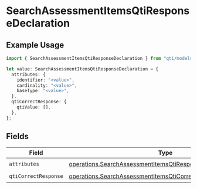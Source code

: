 # SearchAssessmentItemsQtiResponseDeclaration

## Example Usage

```typescript
import { SearchAssessmentItemsQtiResponseDeclaration } from "qti/models/operations";

let value: SearchAssessmentItemsQtiResponseDeclaration = {
  attributes: {
    identifier: "<value>",
    cardinality: "<value>",
    baseType: "<value>",
  },
  qtiCorrectResponse: {
    qtiValue: [],
  },
};
```

## Fields

| Field                                                                                                                                                | Type                                                                                                                                                 | Required                                                                                                                                             | Description                                                                                                                                          |
| ---------------------------------------------------------------------------------------------------------------------------------------------------- | ---------------------------------------------------------------------------------------------------------------------------------------------------- | ---------------------------------------------------------------------------------------------------------------------------------------------------- | ---------------------------------------------------------------------------------------------------------------------------------------------------- |
| `attributes`                                                                                                                                         | [operations.SearchAssessmentItemsQtiResponseDeclarationAttributes](../../models/operations/searchassessmentitemsqtiresponsedeclarationattributes.md) | :heavy_check_mark:                                                                                                                                   | N/A                                                                                                                                                  |
| `qtiCorrectResponse`                                                                                                                                 | [operations.SearchAssessmentItemsQtiCorrectResponse](../../models/operations/searchassessmentitemsqticorrectresponse.md)                             | :heavy_check_mark:                                                                                                                                   | N/A                                                                                                                                                  |